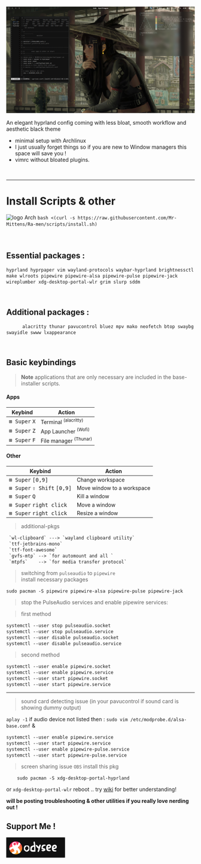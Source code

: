 ![img](wmb/ra-men.png) 
                                                  
An elegant hyprland config coming with less bloat, smooth workflow and aesthetic black theme 

- minimal setup with Archlinux
- I just usually forget things so if you are new to Window managers this space will save you !
- vimrc without bloated plugins.

</div>
<br>

___
<div align="">

Install Scripts & other
===========
<div align="left">
  <tr>
    <th><img src="http://wiki.installgentoo.com/images/f/f9/Arch-linux-logo.png" alt="logo" width=15> Arch </th>
    <td><code>bash <(curl -s https://raw.githubusercontent.com/Mr-Mittens/Ra-men/scripts/install.sh)</code></td>
  </tr>
 
<br>
    

</div>


<br>

<br>

## Essential packages :
```
hyprland hyprpaper vim wayland-protocols waybar-hyprland brightnessctl make wlroots pipewire pipewire-alsa pipewire-pulse pipewire-jack wireplumber xdg-desktop-portal-wlr grim slurp sddm 

```
<br>

## Additional packages :
```
      alacritty thunar pavucontrol bluez mpv mako neofetch btop swaybg swayidle swww lxappearance  
```

<br>


## Basic keybindings

> **Note** applications that are only necessary are included in the base-installer scripts.

#### Apps

| Keybind                                                  | Action                           |
| -------------------------------------------------------- | -------------------------------- |
| <kbd>⊞ Super</kbd> <kbd>X</kbd>                          | Terminal <sup>(alacritty)</sup>  |
| <kbd>⊞ Super</kbd> <kbd>Z</kbd>                          | App Launcher <sup>(Wofi)</sup>   |
| <kbd>⊞ Super</kbd> <kbd>F</kbd>                          | File manager <sup>(Thunar)</sup> |

#### Other

| Keybind                                                | Action                     |
| ------------------------------------------------------ | -------------------------- |
| <kbd>⊞ Super</kbd> <kbd>[0,9]</kbd>                    | Change workspace           |
| <kbd>⊞ Super</kbd> <kbd>⇧ Shift</kbd> <kbd>[0,9]</kbd> | Move window to a workspace |
| <kbd>⊞ Super</kbd> <kbd>Q</kbd>                        | Kill a window              |
| <kbd>⊞ Super</kbd> <kbd>right click</kbd>              | Move a window              |
| <kbd>⊞ Super</kbd> <kbd>right click</kbd>              | Resize a window            |


>additional-pkgs

     `wl-clipboard` ---> `wayland clipboard utility`
     `ttf-jetbrains-mono`
     `ttf-font-awesome`
     `gvfs-mtp` --> `for automount and all `
     `mtpfs`    --> `for media transfer protocol`



>switching from `pulseaudio` to `pipewire`  
>install necessary packages   
```
sudo pacman -S pipewire pipewire-alsa pipewire-pulse pipewire-jack
```
>stop the PulseAudio services and enable pipewire services:

>first method

```
systemctl --user stop pulseaudio.socket
systemctl --user stop pulseaudio.service
systemctl --user disable pulseaudio.socket
systemctl --user disable pulseaudio.service
```
>second method 
```
systemctl --user enable pipewire.socket
systemctl --user enable pipewire.service
systemctl --user start pipewire.socket
systemctl --user start pipewire.service
```
---

>sound card detecting issue (in your pavucontrol if sound card is showing dummy output)

`aplay -1` if audio device not listed then :
`sudo vim /etc/modprobe.d/alsa-base.conf` & 
```
systemctl --user enable pipewire.service
systemctl --user start pipewire.service
systemctl --user enable pipewire-pulse.service
systemctl --user start pipewire-pulse.service

```

>screen sharing issue `OBS` install this pkg

```
    sudo pacman -S xdg-desktop-portal-hyprland  
```
or `xdg-desktop-portal-wlr` reboot .. try [wiki](https://wiki.archlinux.org/title/XDG_Desktop_Portal) for better understanding!

**will be posting troubleshooting & other utilities if you really love nerding out !** 

## Support Me !
[![img](wmb/logo/odysee.png)](https://odysee.com/@pegasx:d/hyprlandfirstrice:b)




